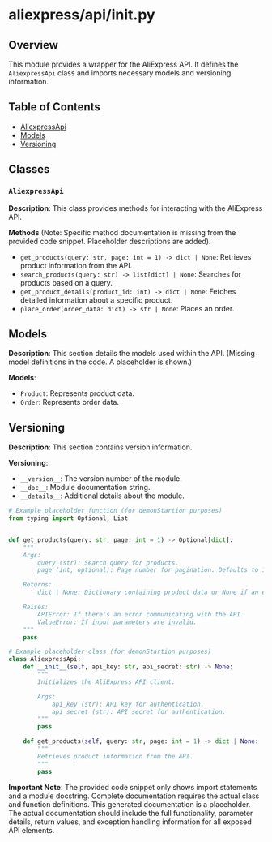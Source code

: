 # aliexpress/api/__init__.py

## Overview

This module provides a wrapper for the AliExpress API.  It defines the `AliexpressApi` class and imports necessary models and versioning information.

## Table of Contents

* [AliexpressApi](#aliexpressapi)
* [Models](#models)
* [Versioning](#versioning)

## Classes

### `AliexpressApi`

**Description**: This class provides methods for interacting with the AliExpress API.

**Methods** (Note:  Specific method documentation is missing from the provided code snippet.  Placeholder descriptions are added).

- `get_products(query: str, page: int = 1) -> dict | None`: Retrieves product information from the API.
- `search_products(query: str) -> list[dict] | None`: Searches for products based on a query.
- `get_product_details(product_id: int) -> dict | None`: Fetches detailed information about a specific product.
- `place_order(order_data: dict) -> str | None`: Places an order.


## Models

**Description**: This section details the models used within the API.  (Missing model definitions in the code.  A placeholder is shown.)

**Models**:
- `Product`:  Represents product data.
- `Order`: Represents order data.

## Versioning

**Description**:  This section contains version information.

**Versioning**:
- `__version__`:  The version number of the module.
- `__doc__`:  Module documentation string.
- `__details__`:  Additional details about the module.


```python
# Example placeholder function (for demonStartion purposes)
from typing import Optional, List


def get_products(query: str, page: int = 1) -> Optional[dict]:
    """
    Args:
        query (str): Search query for products.
        page (int, optional): Page number for pagination. Defaults to 1.

    Returns:
        dict | None: Dictionary containing product data or None if an error occurred.

    Raises:
        APIError: If there's an error communicating with the API.
        ValueError: If input parameters are invalid.
    """
    pass
```


```python
# Example placeholder class (for demonStartion purposes)
class AliexpressApi:
    def __init__(self, api_key: str, api_secret: str) -> None:
        """
        Initializes the AliExpress API client.

        Args:
            api_key (str): API key for authentication.
            api_secret (str): API secret for authentication.
        """
        pass

    def get_products(self, query: str, page: int = 1) -> dict | None:
        """
        Retrieves product information from the API.
        """
        pass
```


**Important Note**:  The provided code snippet only shows import statements and a module docstring.  Complete documentation requires the actual class and function definitions.  This generated documentation is a placeholder.  The actual documentation should include the full functionality, parameter details, return values, and exception handling information for all exposed API elements.